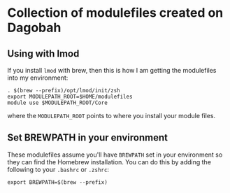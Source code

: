 # Collection of modulefiles created on Dagobah

## Using with lmod

If you install `lmod` with brew, then this is how I am getting the modulefiles into my environment:

```
. $(brew --prefix)/opt/lmod/init/zsh
export MODULEPATH_ROOT=$HOME/modulefiles
module use $MODULEPATH_ROOT/Core
```

where the `MODULEPATH_ROOT` points to where you install your module files.


## Set BREWPATH in your environment

These modulefiles assume you'll have `BREWPATH` set in your environment so they
can find the Homebrew installation. You can do this by adding the following to
your `.bashrc` or `.zshrc`:

```
export BREWPATH=$(brew --prefix)
```

